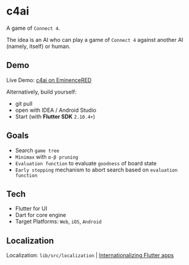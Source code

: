 # c4ai

A game of `Connect 4`.

The idea is an AI who can play a game of `Connect 4` against another AI (namely, itself) or human.

## Demo

Live Demo: [c4ai on EminenceRED](https://c4ai.eminence.red)

Alternatively, build yourself:
 
- git pull
- open with IDEA / Android Studio
- Start (with **Flutter SDK** `2.10.4+`)

## Goals

 - Search `game tree`
 - `Minimax` with `α-β pruning`
 - `Evaluation function` to evaluate `goodness` of board state
 - `Early stopping` mechanism to abort search based on `evaluation function`

## Tech

- Flutter for UI
- Dart for core engine
- Target Platforms: `Web`, `iOS`, `Android`

## Localization

Localization: `lib/src/localization` | [Internationalizing Flutter
apps](https://flutter.dev/docs/development/accessibility-and-localization/internationalization)
